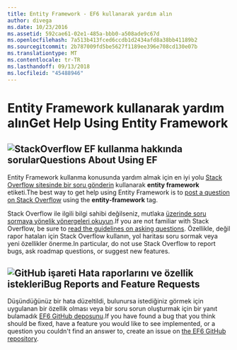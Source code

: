 ```yaml
---
title: Entity Framework - EF6 kullanarak yardım alın
author: divega
ms.date: 10/23/2016
ms.assetid: 592cae61-02e1-485a-bbb0-a508ade9c67d
ms.openlocfilehash: 7a513b413fced6ccdb1d2434afd8a38bb41189b2
ms.sourcegitcommit: 2b787009fd5be5627f1189ee396e708cd130e07b
ms.translationtype: MT
ms.contentlocale: tr-TR
ms.lasthandoff: 09/13/2018
ms.locfileid: "45488946"
---
```

# <a name="get-help-using-entity-framework"></a><span data-ttu-id="1321e-102">Entity Framework kullanarak yardım alın</span><span class="sxs-lookup"><span data-stu-id="1321e-102">Get Help Using Entity Framework</span></span>
## <a name="stackoverflowef6mediastackoverflowpng-questions-about-using-ef"></a>![StackOverflow](~/ef6/media/stackoverflow.png) <span data-ttu-id="1321e-104">EF kullanma hakkında sorular</span><span class="sxs-lookup"><span data-stu-id="1321e-104">Questions About Using EF</span></span>  

<span data-ttu-id="1321e-105">Entity Framework kullanma konusunda yardım almak için en iyi yolu [Stack Overflow sitesinde bir soru gönderin](http://stackoverflow.com/questions/ask) kullanarak **entity framework** etiketi.</span><span class="sxs-lookup"><span data-stu-id="1321e-105">The best way to get help using Entity Framework is to [post a question on Stack Overflow](http://stackoverflow.com/questions/ask) using the **entity-framework** tag.</span></span>  

<span data-ttu-id="1321e-106">Stack Overflow ile ilgili bilgi sahibi değilseniz, mutlaka [üzerinde soru sormaya yönelik yönergeleri okuyun](http://stackoverflow.com/help/asking).</span><span class="sxs-lookup"><span data-stu-id="1321e-106">If you are not familiar with Stack Overflow, be sure to [read the guidelines on asking questions](http://stackoverflow.com/help/asking).</span></span> <span data-ttu-id="1321e-107">Özellikle, değil rapor hataları için Stack Overflow kullanın, yol haritası soru sormak veya yeni özellikler önerme.</span><span class="sxs-lookup"><span data-stu-id="1321e-107">In particular, do not use Stack Overflow to report bugs, ask roadmap questions, or suggest new features.</span></span>  

## <a name="github-markef6mediagithub-mark-32pxpng-bug-reports-and-feature-requests"></a>![GitHub işareti](~/ef6/media/github-mark-32px.png) <span data-ttu-id="1321e-109">Hata raporlarını ve özellik istekleri</span><span class="sxs-lookup"><span data-stu-id="1321e-109">Bug Reports and Feature Requests</span></span>  

<span data-ttu-id="1321e-110">Düşündüğünüz bir hata düzeltildi, bulunursa istediğiniz görmek için uygulanan bir özellik olması veya bir soru sorun oluşturmak için bir yanıt bulamadık [EF6 GitHub deposunu](https://github.com/aspnet/EntityFramework6/issues).</span><span class="sxs-lookup"><span data-stu-id="1321e-110">If you have found a bug that you think should be fixed, have a feature you would like to see implemented, or a question you couldn't find an answer to, create an issue on [the EF6 GitHub repository](https://github.com/aspnet/EntityFramework6/issues).</span></span>
